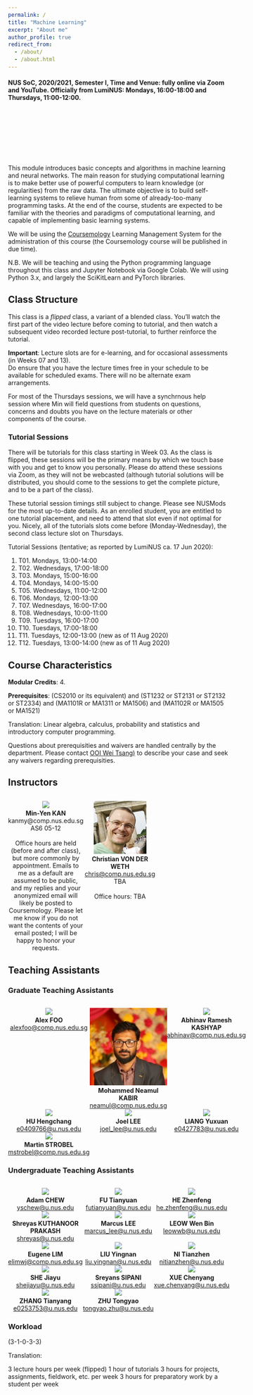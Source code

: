 ```yaml
---
permalink: /
title: "Machine Learning"
excerpt: "About me"
author_profile: true
redirect_from:
  - /about/
  - /about.html
---
```


#### NUS SoC, 2020/2021, Semester I, Time and Venue: fully online via Zoom and YouTube. Officially from LumiNUS: Mondays, 16:00-18:00 and Thursdays, 11:00-12:00.

<P>&nbsp;
</P>
<P>&nbsp;
</P>
<P>&nbsp;
</P>
​    

This module introduces basic concepts and algorithms in machine learning and neural networks. The main reason for studying computational learning is to make better use of powerful computers to learn knowledge (or regularities) from the raw data. The ultimate objective is to build self-learning systems to relieve human from some of already-too-many programming tasks. At the end of the course, students are expected to be familiar with the theories and paradigms of computational learning, and capable of implementing basic learning systems.

We will be using the [Coursemology](http://coursemology.org/courses/1870) Learning Management System for the administration of this course (the Coursemology course will be published in due time).

N.B. We will be teaching and using the Python programming language throughout this class and Jupyter Notebook via Google Colab. We will using Python 3.x, and largely the SciKitLearn and PyTorch libraries.

## Class Structure

This class is a _flipped_ class, a variant of a blended class. You’ll watch the first part of the video lecture before coming to tutorial, and then watch a subsequent video recorded lecture post-tutorial, to further reinforce the tutorial.

**Important**: Lecture slots are for e-learning, and for occasional assessments (in Weeks 07 and 13).  
Do ensure that you have the lecture times free in your schedule to be available for scheduled exams.  There will no be alternate exam arrangements.

For most of the Thursdays sessions, we will have a synchrnous help session where Min will field questions from students on questions, concerns and doubts you have on the lecture materials or other components of the course.

### Tutorial Sessions

There will be tutorials for this class starting in Week 03. As the class is flipped, these sessions will be the primary means by which we touch base with you and get to know you personally. Please do attend these sessions via Zoom, as they will not be webcasted (although tutorial solutions will be distributed, you should come to the sessions to get the complete picture, and to be a part of the class).

These tutorial session timings still subject to change. Please see NUSMods for the most up-to-date details. As an enrolled student, you are entitled to one tutorial placement, and need to attend that slot even if not optimal for you. Nicely, all of the tutorials slots come before (Monday-Wednesday), the second class lecture slot on Thursdays.

Tutorial Sessions (tentative; as reported by LumiNUS ca. 17 Jun 2020):

1. T01. Mondays, 13:00-14:00
2. T02. Wednesdays, 17:00-18:00
3. T03. Mondays, 15:00-16:00
4. T04. Mondays, 14:00-15:00
5. T05. Wednesdays, 11:00-12:00
6. T06. Mondays, 12:00-13:00
7. T07. Wednesdays, 16:00-17:00
8. T08. Wednesdays, 10:00-11:00
9. T09. Tuesdays, 16:00-17:00
10. T10. Tuesdays, 17:00-18:00
11. T11. Tuesdays, 12:00-13:00 (new as of 11 Aug 2020)
12. T12. Tuesdays, 13:00-14:00 (new as of 11 Aug 2020)

## Course Characteristics

**Modular Credits**: 4.

**Prerequisites**: (CS2010 or its equivalent) and (ST1232 or ST2131 or ST2132 or ST2334) and (MA1101R or MA1311 or MA1506) and (MA1102R or MA1505 or MA1521)

Translation:
Linear algebra, calculus, probability and statistics and introductory computer programming.

Questions about prerequisities and waivers are handled centrally by the department. Please contact [OOI Wei Tsang)](mailto:ooiwt@comp.nus.edu.sg) to describe your case and seek any waivers regarding prerequisities.

## Instructors

<div style="text-align:center; display:grid; grid-template-columns: 1fr 1fr 1fr; margin-top:30px;">

<div class="author__profile">
  <img src="images/kanmy.jpg"/>
  <div>
    <strong>Min-Yen KAN</strong><br/>
    <a href="mailto:kanmy@comp.nus.edu.sg" style="text-decoration:none"><i class="fas fa-envelope"></i> kanmy@comp.nus.edu.sg</a><br/>
    <i class="fas fa-building"></i> AS6 05-12<br/><br/>
    Office hours are held (before and after class), but more commonly by appointment. Emails to me as a default are assumed to be public, and my replies and your anonymized email will likely be posted to Coursemology. Please let me know if you do not want the contents of your email posted; I will be happy to honor your requests.
  </div>
</div>

<div class="author__profile">
  <!-- Ensure image is of appropriate square size 120px x 120px, and less than 10KB ideally -->
  <img src="images/chris-120.jpg"/><BR/>
  <div>
    <strong>Christian VON DER WETH</strong><BR/>
    <A HREF="mailto:chris@comp.nus.edu.sg"><i class="fas fa-envelope"></i> chris@comp.nus.edu.sg</A><BR/>
    <i class="fas fa-building"></i> TBA<br/><br/>
    Office hours: TBA  
  </div>
</div>    

</div>

## Teaching Assistants

<!-- Copy above tile from instructor -->

### Graduate Teaching Assistants

<div style="text-align:center; display:grid; grid-template-columns: 1fr 1fr 1fr; margin-top:30px;">

<div class="tutor__profile">
  <!-- Ensure image is of appropriate square size 120px x 120px, and less than 10KB ideally -->
  <img src="images/alexfoo.jpg"/><BR/>
  <strong>Alex FOO</strong>
  <BR/>
  <A HREF="mailto:alexfoo@comp.nus.edu.sg">alexfoo@comp.nus.edu.sg</A><BR/>
</div>

<div class="tutor__profile">
  <!-- Ensure image is of appropriate square size 120px x 120px, and less than 10KB ideally -->
  <img src="images/neamul.jpg"/><BR/>
  <strong>Mohammed Neamul KABIR</strong>
  <BR/>
  <A HREF="mailto:neamul@comp.nus.edu.sg">neamul@comp.nus.edu.sg</A><BR/>
</div>

<div class="tutor__profile">
  <!-- Ensure image is of appropriate square size 120px x 120px, and less than 10KB ideally -->
  <img src="images/abhinav.png"/><BR/>
  <strong>Abhinav Ramesh KASHYAP</strong>
  <BR/>
  <A HREF="mailto:abhinav@comp.nus.edu.sg">abhinav@comp.nus.edu.sg</A><BR/>
</div>

<div class="tutor__profile">
  <!-- Ensure image is of appropriate square size 120px x 120px, and less than 10KB ideally -->
  <img src="images/HuHengchang.jpg"/><BR/>
  <strong>HU Hengchang</strong>
  <BR/>
  <A HREF="mailto:e0409766@u.nus.edu">e0409766@u.nus.edu</A><BR/>
</div>

<div class="tutor__profile">
  <!-- Ensure image is of appropriate square size 120px x 120px, and less than 10KB ideally -->
  <img src="images/bio-photo.jpg" width="120"><BR/>
  <strong>Joel LEE</strong>
  <BR/>
  <A HREF="mailto:joel_lee@u.nus.edu">joel_lee@u.nus.edu</A><BR/>
</div>

<div class="tutor__profile"> 
  <!-- Ensure image is of appropriate square size 120px x 120px, and less than 10KB ideally --> 
  <img src="images/yuxuan.jpg"/><BR/> 
  <strong>LIANG Yuxuan</strong> 
  <BR/> 
  <A HREF="mailto:e0427783@u.nus.edu">e0427783@u.nus.edu</A><BR/> 
</div>

<div class="tutor__profile">
  <!-- Ensure image is of appropriate square size 120px x 120px, and less than 10KB ideally -->
  <img src="images/Martin.JPG"/><BR/>
  <strong>Martin STROBEL</strong>
  <BR/>
  <A HREF="mailto:mstrobel@comp.nus.edu.sg">mstrobel@comp.nus.edu.sg</A><BR/>
</div>
    
</div>

### Undergraduate Teaching Assistants

<div style="text-align:center; display:grid; grid-template-columns: 1fr 1fr 1fr; margin-top:30px;">

<div class="tutor__profile"> 
  <!-- Ensure image is of appropriate square size 120px x 120px, and less than 10KB ideally --> 
  <img src="images/AdamChewYongSoon.jpg"/><BR/> 
  <strong>Adam CHEW</strong> 
  <BR/> 
  <A HREF="mailto:yschew@u.nus.edu">yschew@u.nus.edu</A><BR/> 
</div>

<div class="tutor__profile">
  <!-- Ensure image is of appropriate square size 120px x 120px, and less than 10KB ideally -->
  <img src="images/Tianyuan.jpg"/><BR/>
  <strong>FU Tianyuan</strong>
  <BR/>
  <A HREF="mailto:futianyuan@u.nus.edu">futianyuan@u.nus.edu</A><BR/>
</div>

<div class="tutor__profile">
  <!-- Ensure image is of appropriate square size 120px x 120px, and less than 10KB ideally -->
  <img src="images/Zhenfeng.png"/><BR/>
  <strong>HE Zhenfeng</strong>
  <BR/>
  <A HREF="mailto:he.zhenfeng@u.nus.edu">he.zhenfeng@u.nus.edu</A><BR/>
</div>

<div class="tutor__profile"> 
  <!-- Ensure image is of appropriate square size 120px x 120px, and less than 10KB ideally --> 
  <img src="images/Shreyas.jpg"/><BR/> 
  <strong>Shreyas KUTHANOOR PRAKASH</strong> 
  <BR/> 
  <A HREF="mailto:shreyas@u.nus.edu">shreyas@u.nus.edu</A><BR/> 
</div>

<div class="tutor__profile">
  <!-- Ensure image is of appropriate square size 120px x 120px, and less than 10KB ideally -->
  <img src="images/bio-photo.jpg" width="120"><BR/>
  <strong>Marcus LEE</strong>
  <BR/>
  <A HREF="mailto:marcus_lee@u.nus.edu">marcus_lee@u.nus.edu</A><BR/>
</div>

<div class="tutor__profile"> 
  <!-- Ensure image is of appropriate square size 120px x 120px, and less than 10KB ideally --> 
  <img src="images/LeowWB.jpg"/><BR/> 
  <strong>LEOW Wen Bin</strong> 
  <BR/> 
  <A HREF="mailto:leowwb@u.nus.edu">leowwb@u.nus.edu</A><BR/> 
</div>

<div class="tutor__profile">
  <!-- Ensure image is of appropriate square size 120px x 120px, and less than 10KB ideally -->
  <img src="images/elimwj.jpg"/><BR/>
  <strong>Eugene LIM</strong>
  <BR/>
  <A HREF="mailto:elimwj@comp.nus.edu.sg">elimwj@comp.nus.edu.sg</A><BR/>
</div>

<div class="tutor__profile">
  <!-- Ensure image is of appropriate square size 120px x 120px, and less than 10KB ideally -->
  <img src="images/Yingnan.jpg"/><BR/>
  <strong>LIU Yingnan</strong>
  <BR/>
  <A HREF="mailto:liu.yingnan@u.nus.edu">liu.yingnan@u.nus.edu</A><BR/>
</div>

<div class="tutor__profile">
  <!-- Ensure image is of appropriate square size 120px x 120px, and less than 10KB ideally -->
  <img src="images/tianzhen.png"/><BR/>
  <strong>NI Tianzhen</strong>
  <BR/>
  <A HREF="mailto:nitianzhen@u.nus.edu">nitianzhen@u.nus.edu</A><BR/>
</div>

<div class="tutor__profile">
  <!-- Ensure image is of appropriate square size 120px x 120px, and less than 10KB ideally -->
  <img src="images/Jiayu.jpg"/><BR/>
  <strong>SHE Jiayu</strong>
  <BR/>
  <A HREF="mailto:shejiayu@u.nus.edu">shejiayu@u.nus.edu</A><BR/>
</div>

<div class="tutor__profile">
  <!-- Ensure image is of appropriate square size 120px x 120px, and less than 10KB ideally -->
  <img src="images/sreyans.jpg"/><BR/>
  <strong>Sreyans SIPANI</strong>
  <BR/>
  <A HREF="mailto:ssipani@u.nus.edu">ssipani@u.nus.edu</A><BR/>
</div>

<div class="tutor__profile"> 
  <!-- Ensure image is of appropriate square size 120px x 120px, and less than 10KB ideally --> 
  <img src="images/Chenyang.jpg"/><BR/> 
  <strong>XUE Chenyang</strong> 
  <BR/> 
  <A HREF="mailto:xue.chenyang@u.nus.edu">xue.chenyang@u.nus.edu</A><BR/> 
</div>

<div class="tutor__profile"> 
  <!-- Ensure image is of appropriate square size 120px x 120px, and less than 10KB ideally --> 
  <img src="images/Tianyang.jpg"/><BR/> 
  <strong>ZHANG Tianyang</strong> 
  <BR/> 
  <A HREF="mailto:e0253753@u.nus.edu">e0253753@u.nus.edu</A><BR/> 
</div>

<div class="tutor__profile">
  <!-- Ensure image is of appropriate square size 120px x 120px, and less than 10KB ideally -->
  <img src="images/Tongyao.jpg"/><BR/>
  <strong>ZHU Tongyao</strong>
  <BR/>
  <A HREF="mailto:tongyao.zhu@u.nus.edu">tongyao.zhu@u.nus.edu</A><BR/>
</div>

</div>

### Workload

(3-1-0-3-3)

Translation:

3 lecture hours per week (flipped)
1 hour of tutorials
3 hours for projects, assignments, fieldwork, etc. per week
3 hours for preparatory work by a student per week
